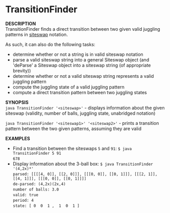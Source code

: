 TransitionFinder
================

**DESCRIPTION**  
TransitionFinder finds a direct transition between two given valid juggling patterns in [siteswap](http://en.wikipedia.org/wiki/Siteswap) notation.

As such, it can also do the following tasks:
- determine whether or not a string is in valid siteswap notation
- parse a valid siteswap string into a general Siteswap object (and 'deParse' a Siteswap object into a siteswap string (of appropriate brevity))
- determine whether or not a valid siteswap string represents a valid juggling pattern
- compute the juggling state of a valid juggling pattern
- compute a direct transition pattern between two juggling states


**SYNOPSIS**  
`java TransitionFinder '<siteswap>'` - displays information about the given siteswap (validity, number of balls, juggling state, unabridged notation)

`java TransitionFinder '<siteswap1>' '<siteswap2>'` - prints a transition pattern between the two given patterns, assuming they are valid

**EXAMPLES**
- Find a transition between the siteswaps `5` and `91`:
`$ java TransitionFinder 5 91`  
`678`
- Display information about the 3-ball box:
`$ java TransitionFinder '(4,2x)*'`  
`parsed: [[[[4, 0]], [[2, 0]]], [[[0, 0]], [[0, 1]]], [[[2, 1]], [[4, 1]]], [[[0, 0]], [[0, 1]]]]`  
`de-parsed: (4,2x)(2x,4)`  
`number of balls: 3.0`  
`valid: true`  
`period: 4`  
`state: [ 0  0  1 ,  1  0  1 ]`  
